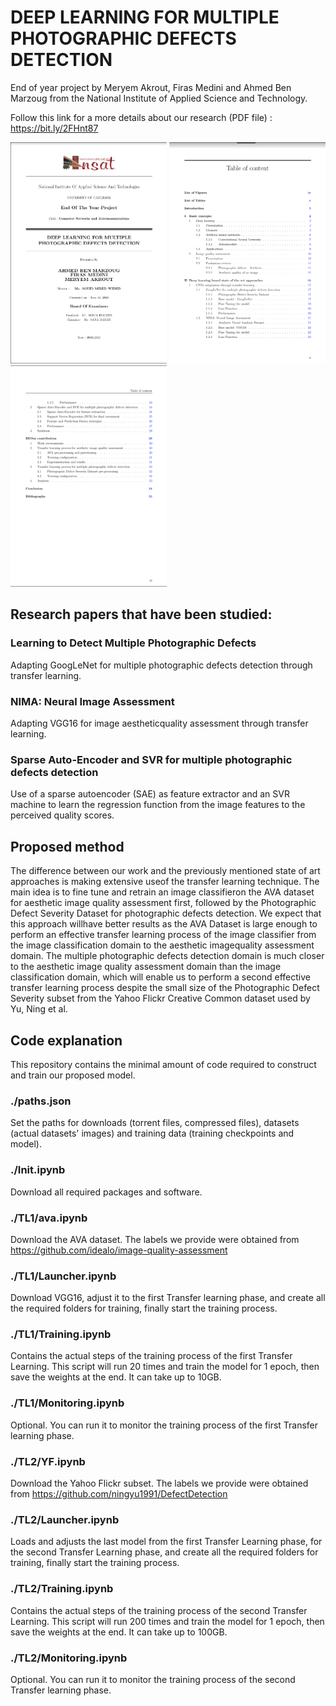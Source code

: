 # DEEP LEARNING FOR MULTIPLE PHOTOGRAPHIC DEFECTS DETECTION
End of year project by Meryem Akrout, Firas Medini and Ahmed Ben Marzoug from the National Institute of Applied Science and Technology.

Follow this link for a more details about our research (PDF file) : https://bit.ly/2FHnt87

<p>
    <img src='readme-fig/fig1.png' width=250 style="display:inline-block">
    <img src='readme-fig/fig2.png' width=250 style="display:inline-block">
    <img src='readme-fig/fig3.png' width=250 style="display:inline-block">
</p>

## Research papers that have been studied:

### Learning to Detect Multiple Photographic Defects

Adapting GoogLeNet for multiple photographic defects detection through transfer learning.

### NIMA: Neural Image Assessment

Adapting VGG16 for image aestheticquality assessment through transfer learning.

### Sparse Auto-Encoder and SVR for multiple photographic defects detection

Use of a sparse autoencoder (SAE) as feature extractor and an SVR machine to learn the regression function from the image features to the perceived quality scores.

## Proposed method

The difference between our work and the previously mentioned state of art approaches is making extensive useof the transfer learning technique. The main idea is to fine tune and retrain an image classifieron the AVA dataset for aesthetic image quality assessment first, followed by the Photographic Defect Severity Dataset for photographic defects detection. We expect that this approach willhave better results as the AVA Dataset is large enough to perform an effective transfer learning process of the image classifier from the image classification domain to the aesthetic imagequality assessment domain. The multiple photographic defects detection domain is much closer to the aesthetic image quality assessment domain than the image classification domain, which will enable us to perform a second effective transfer learning process despite the small size of the Photographic Defect Severity subset from the Yahoo Flickr Creative Common dataset used by Yu, Ning et al.

## Code explanation

This repository contains the minimal amount of code required to construct and train our proposed model.

### ./paths.json

Set the paths for downloads (torrent files, compressed files), datasets (actual datasets' images) and training data (training checkpoints and model).

### ./Init.ipynb

Download all required packages and software.

### ./TL1/ava.ipynb

Download the AVA dataset. The labels we provide were obtained from https://github.com/idealo/image-quality-assessment

### ./TL1/Launcher.ipynb

Download VGG16, adjust it to the first Transfer learning phase, and create all the required folders for training, finally start the training process.

### ./TL1/Training.ipynb

Contains the actual steps of the training process of the first Transfer Learning.
This script will run 20 times and train the model for 1 epoch, then save the weights at the end. It can take up to 10GB.

### ./TL1/Monitoring.ipynb

Optional. You can run it to monitor the training process of the first Transfer learning phase.

### ./TL2/YF.ipynb

Download the Yahoo Flickr subset. The labels we provide were obtained from https://github.com/ningyu1991/DefectDetection

### ./TL2/Launcher.ipynb

Loads and adjusts the last model from the first Transfer Learning phase, for the second Transfer Learning phase, and create all the required folders for training, finally start the training process.

### ./TL2/Training.ipynb

Contains the actual steps of the training process of the second Transfer Learning.
This script will run 200 times and train the model for 1 epoch, then save the weights at the end. It can take up to 100GB.

### ./TL2/Monitoring.ipynb

Optional. You can run it to monitor the training process of the second Transfer learning phase.
